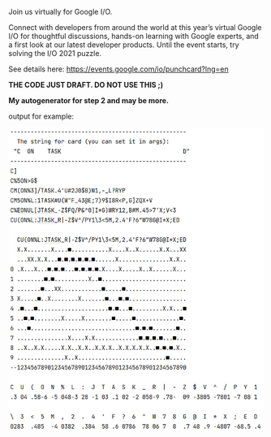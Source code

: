 Join us virtually for Google I/O.

Connect with developers from around the world at this year’s virtual Google I/O for thoughtful discussions, hands-on
learning with Google experts, and a first look at our latest developer products. Until the event starts, try solving the
I/O 2021 puzzle.

See details here:
https://events.google.com/io/punchcard?lng=en

**THE CODE JUST DRAFT. DO NOT USE THIS ;)**

**My autogenerator for step 2 and may be more.**

output for example:

![demo](src/main/resources/solution.png)

